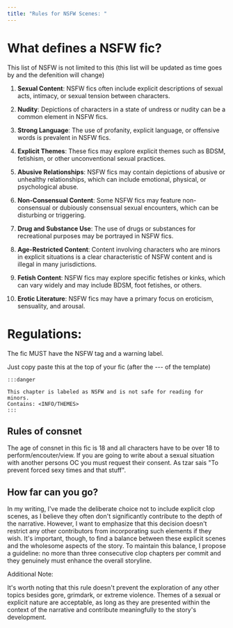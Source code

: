```yaml
---
title: "Rules for NSFW Scenes: "
---
```


# What defines a NSFW fic?
This list of NSFW is not limited to this (this list will be updated as time goes by and the defenition will change)

1. **Sexual Content**: NSFW fics often include explicit descriptions of sexual acts, intimacy, or sexual tension between characters.

2. **Nudity**: Depictions of characters in a state of undress or nudity can be a common element in NSFW fics.

3. **Strong Language**: The use of profanity, explicit language, or offensive words is prevalent in NSFW fics.

4. **Explicit Themes**: These fics may explore explicit themes such as BDSM, fetishism, or other unconventional sexual practices.

5. **Abusive Relationships**: NSFW fics may contain depictions of abusive or unhealthy relationships, which can include emotional, physical, or psychological abuse.

6. **Non-Consensual Content**: Some NSFW fics may feature non-consensual or dubiously consensual sexual encounters, which can be disturbing or triggering.

7. **Drug and Substance Use**: The use of drugs or substances for recreational purposes may be portrayed in NSFW fics.

8. **Age-Restricted Content**: Content involving characters who are minors in explicit situations is a clear characteristic of NSFW content and is illegal in many jurisdictions.

9. **Fetish Content**: NSFW fics may explore specific fetishes or kinks, which can vary widely and may include BDSM, foot fetishes, or others.

10. **Erotic Literature**: NSFW fics may have a primary focus on eroticism, sensuality, and arousal.





# Regulations:

The fic MUST have the NSFW tag and a warning label.

Just copy paste this at the top of your fic (after the --- of the template)
```
:::danger

This chapter is labeled as NSFW and is not safe for reading for minors.
Contains: <INFO/THEMES>
:::

```

## Rules of consnet

The age of consnet in this fic is 18 and all characters have to be over 18 to perform/encouter/view. If you are going to write about a sexual situation with another persons OC you must request their consent. As tzar sais "To prevent forced sexy times and that stuff".



## How far can you go?

In my writing, I've made the deliberate choice not to include explicit clop scenes, as I believe they often don't significantly contribute to the depth of the narrative. However, I want to emphasize that this decision doesn't restrict any other contributors from incorporating such elements if they wish. It's important, though, to find a balance between these explicit scenes and the wholesome aspects of the story. To maintain this balance, I propose a guideline: no more than three consecutive clop chapters per commit and they genuinely must enhance the overall storyline.

Additional Note:

It's worth noting that this rule doesn't prevent the exploration of any other topics besides gore, grimdark, or extreme violence. Themes of a sexual or explicit nature are acceptable, as long as they are presented within the context of the narrative and contribute meaningfully to the story's development.
